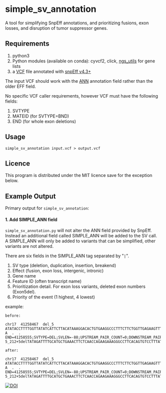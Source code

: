 simple_sv_annotation
====================

A tool for simplifying SnpEff annotations, and prioritizing fusions, exon losses, and disruption of tumor suppressor genes.

## Requirements

1. python3
2. Python modules (available on conda): cyvcf2, click, [ngs_utils](https://github.com/vladsaveliev/NGS_Utils/) for gene lists
3. a [VCF](https://vcftools.github.io/specs.html) file annotated with [snpEff v4.3+](http://snpeff.sourceforge.net/)

The input VCF should work with the [ANN](http://snpeff.sourceforge.net/VCFannotationformat_v1.0.pdf) annotation field rather than the older EFF field.

No specific VCF caller requirements, however VCF must have the following fields:

1. SVTYPE
2. MATEID (for SVTYPE=BND)
3. END (for whole exon deletions)

## Usage

```
simple_sv_annotation input.vcf > output.vcf
```

## Licence

This program is distributed under the MIT licence save for the exception below.

## Example Output

Primary output for ```simple_sv_annotation```:

#### 1. Add SIMPLE_ANN field

```simple_sv_annotation.py``` will not alter the ANN field provided by SnpEff. Instead an additional field called SIMPLE_ANN will be added to the SV call. 
A SIMPLE_ANN will only be added to variants that can be simplified, other variants are not altered.

There are six fields in the SIMPLE_ANN tag separated by "`|`".

1. SV type (deletion, duplication, insertion, breakend)
2. Effect (fusion, exon loss, intergenic, intronic)
3. Gene name
4. Feature ID (often transcript name)
5. Prioritization detail. For exon loss variants, deleted exon numbers (Exon5del).
6. Priority of the event (1 highest, 4 lowest)

example:

```
before:

chr17  41258467  del_5  ATATACCTTTTGGTTATATCATTCTTACATAAAGGACACTGTGAAGGCCCTTTCTTCTGGTTGAGAAGTTTCAGCATGCAAAATCTATA  A  .  .  END=41258555;SVTYPE=DEL;SVLEN=-88;UPSTREAM_PAIR_COUNT=0;DOWNSTREAM_PAIR_COUNT=0;PAIR_COUNT=0;ANN=A|exon_loss_variant&splice_acceptor_variant&splice_donor_variant&splice_region_variant&splice_region_variant&splice_region_variant&splice_region_variant&intron_variant&intron_variant|HIGH|BRCA1|BRCA1|transcript|NM_007294.3|Coding|4/23|c.135-5_212+5delTATAGATTTTGCATGCTGAAACTTCTCAACCAGAAGAAAGGGCCTTCACAGTGTCCTTTATGTAAGAATGATATAACCAAAAGGTATA||||||

after:

chr17  41258467  del_5  ATATACCTTTTGGTTATATCATTCTTACATAAAGGACACTGTGAAGGCCCTTTCTTCTGGTTGAGAAGTTTCAGCATGCAAAATCTATA  A  .  .  END=41258555;SVTYPE=DEL;SVLEN=-88;UPSTREAM_PAIR_COUNT=0;DOWNSTREAM_PAIR_COUNT=0;PAIR_COUNT=0;ANN=A|exon_loss_variant&splice_acceptor_variant&splice_donor_variant&splice_region_variant&splice_region_variant&splice_region_variant&splice_region_variant&intron_variant&intron_variant|HIGH|BRCA1|BRCA1|transcript|NM_007294.3|Coding|4/23|c.135-5_212+5delTATAGATTTTGCATGCTGAAACTTCTCAACCAGAAGAAAGGGCCTTCACAGTGTCCTTTATGTAAGAATGATATAACCAAAAGGTATA||||||;SIMPLE_ANN=DEL|EXON_DEL|BRCA1|NM_007294.3|Exon5del
```

[![DOI](https://zenodo.org/badge/40991130.svg)](https://zenodo.org/badge/latestdoi/40991130)

